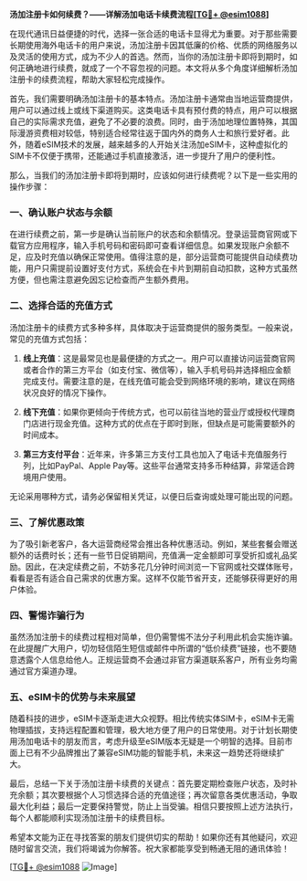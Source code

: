 **汤加注册卡如何续费？——详解汤加电话卡续费流程[[TG💪+ @esim1088](https://t.me/s/esim1088)]**

在现代通讯日益便捷的时代，选择一张合适的电话卡显得尤为重要。对于那些需要长期使用海外电话卡的用户来说，汤加注册卡因其低廉的价格、优质的网络服务以及灵活的使用方式，成为不少人的首选。然而，当你的汤加注册卡即将到期时，如何正确地进行续费，就成了一个不容忽视的问题。本文将从多个角度详细解析汤加注册卡的续费流程，帮助大家轻松完成操作。

首先，我们需要明确汤加注册卡的基本特点。汤加注册卡通常由当地运营商提供，用户可以通过线上或线下渠道购买。这类电话卡具有预付费的特点，用户可以根据自己的实际需求充值，避免了不必要的浪费。同时，由于汤加地理位置特殊，其国际漫游资费相对较低，特别适合经常往返于国内外的商务人士和旅行爱好者。此外，随着eSIM技术的发展，越来越多的人开始关注汤加eSIM卡，这种虚拟化的SIM卡不仅便于携带，还能通过手机直接激活，进一步提升了用户的便利性。

那么，当我们的汤加注册卡即将到期时，应该如何进行续费呢？以下是一些实用的操作步骤：

### **一、确认账户状态与余额**
在进行续费之前，第一步是确认当前账户的状态和余额情况。登录运营商官网或下载官方应用程序，输入手机号码和密码即可查看详细信息。如果发现账户余额不足，应及时充值以确保正常使用。值得注意的是，部分运营商可能提供自动续费功能，用户只需提前设置好支付方式，系统会在卡片到期前自动扣款，这种方式虽然方便，但也需注意避免因忘记检查而产生额外费用。

### **二、选择合适的充值方式**
汤加注册卡的续费方式多种多样，具体取决于运营商提供的服务类型。一般来说，常见的充值方式包括：

1. **线上充值**：这是最常见也是最便捷的方式之一。用户可以直接访问运营商官网或者合作的第三方平台（如支付宝、微信等），输入手机号码并选择相应金额完成支付。需要注意的是，在线充值可能会受到网络环境的影响，建议在网络状况良好的情况下操作。

2. **线下充值**：如果你更倾向于传统方式，也可以前往当地的营业厅或授权代理商门店进行现金充值。这种方式的优点在于即时到账，但缺点是可能需要额外的时间成本。

3. **第三方支付平台**：近年来，许多第三方支付工具也加入了电话卡充值服务行列，比如PayPal、Apple Pay等。这些平台通常支持多币种结算，非常适合跨境用户使用。

无论采用哪种方式，请务必保留相关凭证，以便日后查询或处理可能出现的问题。

### **三、了解优惠政策**
为了吸引新老客户，各大运营商经常会推出各种优惠活动。例如，某些套餐会赠送额外的话费时长；还有一些节日促销期间，充值满一定金额即可享受折扣或礼品奖励。因此，在决定续费之前，不妨多花几分钟时间浏览一下官网或社交媒体账号，看看是否有适合自己需求的优惠方案。这样不仅能节省开支，还能够获得更好的用户体验。

### **四、警惕诈骗行为**
虽然汤加注册卡的续费过程相对简单，但仍需警惕不法分子利用此机会实施诈骗。在此提醒广大用户，切勿轻信陌生短信或邮件中所谓的“低价续费”链接，也不要随意透露个人信息给他人。正规运营商不会通过非官方渠道联系客户，所有业务均需通过官方渠道办理。

### **五、eSIM卡的优势与未来展望**
随着科技的进步，eSIM卡逐渐走进大众视野。相比传统实体SIM卡，eSIM卡无需物理插拔，支持远程配置和管理，极大地方便了用户的日常使用。对于计划长期使用汤加电话卡的朋友而言，考虑升级至eSIM版本无疑是一个明智的选择。目前市面上已有不少品牌推出了兼容eSIM功能的智能手机，未来这一趋势还将继续扩大。

最后，总结一下关于汤加注册卡续费的关键点：首先要定期检查账户状态，及时补充余额；其次要根据个人习惯选择合适的充值途径；再次留意各类优惠活动，争取最大化利益；最后一定要保持警觉，防止上当受骗。相信只要按照上述方法执行，每个人都能顺利实现汤加注册卡的续费目标。

希望本文能为正在寻找答案的朋友们提供切实的帮助！如果你还有其他疑问，欢迎随时留言交流，我们将竭诚为你解答。祝大家都能享受到畅通无阻的通讯体验！

[[TG💪+ @esim1088](https://t.me/s/esim1088) ![Image](https://i.postimg.cc/4NQfJmqS/Snipaste-2025-05-13-00-14-12.png)]
